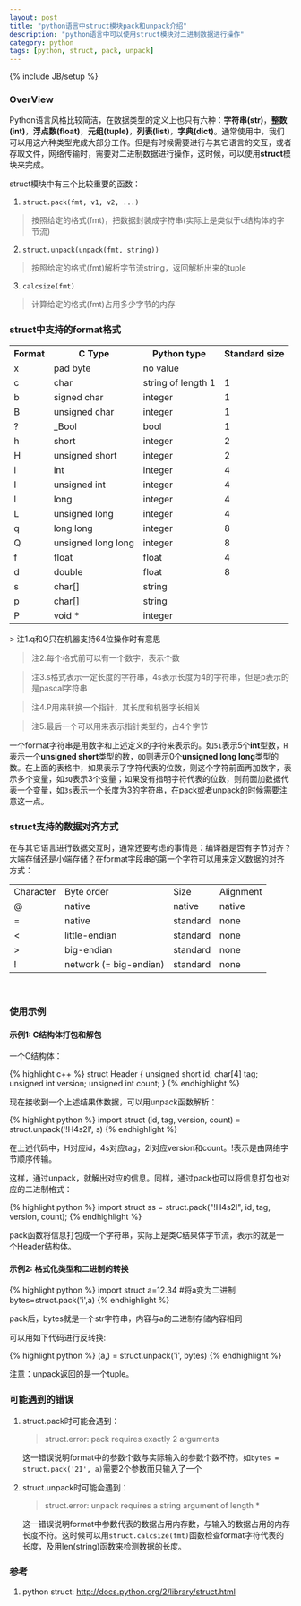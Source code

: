 ```yaml
---
layout: post
title: "python语言中struct模块pack和unpack介绍"
description: "python语言中可以使用struct模块对二进制数据进行操作"
category: python
tags: [python, struct, pack, unpack]
---
```

{% include JB/setup %}

### OverView

Python语言风格比较简洁，在数据类型的定义上也只有六种：**字符串(str)**，**整数(int)**，**浮点数(float)**，**元组(tuple)**，**列表(list)**，**字典(dict)**。通常使用中，我们可以用这六种类型完成大部分工作。但是有时候需要进行与其它语言的交互，或者存取文件，网络传输时，需要对二进制数据进行操作，这时候，可以使用**struct**模块来完成。

struct模块中有三个比较重要的函数：

1. `struct.pack(fmt, v1, v2, ...)`
> 按照给定的格式(fmt)，把数据封装成字符串(实际上是类似于c结构体的字节流)

2. `struct.unpack(unpack(fmt, string))`
> 按照给定的格式(fmt)解析字节流string，返回解析出来的tuple

3. `calcsize(fmt)`
> 计算给定的格式(fmt)占用多少字节的内存

<!-- more -->

### struct中支持的format格式

<table >
   <tr>
      <th>Format</th>
      <th>C Type</th>
      <th>Python type</th>
      <th>Standard size</th>
   </tr>
   <tr>
      <td>x</td>
      <td>pad byte</td>
      <td>no value</td>
      <td> </td>
   </tr>
   <tr>
      <td>c</td>
      <td>char</td>
      <td>string of length 1</td>
      <td>1</td>
   </tr>
   <tr>
      <td>b</td>
      <td>signed char</td>
      <td>integer</td>
      <td>1</td>
   </tr>
   <tr>
      <td>B</td>
      <td>unsigned char</td>
      <td>integer</td>
      <td>1</td>
   </tr>
   <tr>
      <td>?</td>
      <td>_Bool</td>
      <td>bool</td>
      <td>1</td>
   </tr>
   <tr>
      <td>h</td>
      <td>short</td>
      <td>integer</td>
      <td>2</td>
   </tr>
   <tr>
      <td>H</td>
      <td>unsigned short</td>
      <td>integer</td>
      <td>2</td>
   </tr>
   <tr>
      <td>i</td>
      <td>int</td>
      <td>integer</td>
      <td>4</td>
   </tr>
   <tr>
      <td>I</td>
      <td>unsigned int</td>
      <td>integer</td>
      <td>4</td>
   </tr>
   <tr>
      <td>l</td>
      <td>long</td>
      <td>integer</td>
      <td>4</td>
   </tr>
   <tr>
      <td>L</td>
      <td>unsigned long</td>
      <td>integer</td>
      <td>4</td>
   </tr>
   <tr>
      <td>q</td>
      <td>long long</td>
      <td>integer</td>
      <td>8</td>
   </tr>
   <tr>
      <td>Q</td>
      <td>unsigned long long</td>
      <td>integer</td>
      <td>8</td>
   </tr>
   <tr>
      <td>f</td>
      <td>float</td>
      <td>float</td>
      <td>4</td>
   </tr>
   <tr>
      <td>d</td>
      <td>double</td>
      <td>float</td>
      <td>8</td>
   </tr>
   <tr>
      <td>s</td>
      <td>char[]</td>
      <td>string</td>
      <td> </td>
   </tr>
   <tr>
      <td>p</td>
      <td>char[]</td>
      <td>string</td>
      <td> </td>
   </tr>
   <tr>
      <td>P</td>
      <td>void *</td>
      <td>integer</td>
      <td> </td>
   </tr>
</table>
> 注1.q和Q只在机器支持64位操作时有意思

> 注2.每个格式前可以有一个数字，表示个数

> 注3.s格式表示一定长度的字符串，4s表示长度为4的字符串，但是p表示的是pascal字符串

> 注4.P用来转换一个指针，其长度和机器字长相关

> 注5.最后一个可以用来表示指针类型的，占4个字节

一个format字符串是用数字和上述定义的字符来表示的。如`5i`表示5个**int**型数，`H`表示一个**unsigned short**类型的数，`0Q`则表示0个**unsigned long long**类型的数。在上面的表格中，如果表示了字符代表的位数，则这个字符前面再加数字，表示多个变量，如`3Q`表示3个变量；如果没有指明字符代表的位数，则前面加数据代表一个变量，如`3s`表示一个长度为3的字符串，在pack或者unpack的时候需要注意这一点。

### struct支持的数据对齐方式

在与其它语言进行数据交互时，通常还要考虑的事情是：编译器是否有字节对齐？大端存储还是小端存储？在format字段串的第一个字符可以用来定义数据的对齐方式：

<table>
   <tr>
      <td>Character</td>
      <td>Byte order</td>
      <td>Size</td>
      <td>Alignment</td>
   </tr>
   <tr>
      <td>@</td>
      <td>native</td>
      <td>native</td>
      <td>native</td>
   </tr>
   <tr>
      <td>=</td>
      <td>native</td>
      <td>standard</td>
      <td>none</td>
   </tr>
   <tr>
      <td><</td>
      <td>little-endian</td>
      <td>standard</td>
      <td>none</td>
   </tr>
   <tr>
      <td>></td>
      <td>big-endian</td>
      <td>standard</td>
      <td>none</td>
   </tr>
   <tr>
      <td>!</td>
      <td>network (= big-endian)</td>
      <td>standard</td>
      <td>none</td>
   </tr>
</table>
<br/>

### 使用示例

#### 示例1: C结构体打包和解包

一个C结构体：

{% highlight c++ %}
struct Header {
    unsigned short id;
    char[4] tag;
    unsigned int version;
    unsigned int count;
}
{% endhighlight %}

现在接收到一个上述结果体数据，可以用unpack函数解析：

{% highlight python %}
import struct
(id, tag, version, count) = struct.unpack('!H4s2I', s)
{% endhighlight %}

在上述代码中，H对应id，4s对应tag，2I对应version和count。!表示是由网络字节顺序传输。

这样，通过unpack，就解出对应的信息。同样，通过pack也可以将信息打包也对应的二进制格式：

{% highlight python %}
import struct
ss = struct.pack("!H4s2I", id, tag, version, count);
{% endhighlight %}

pack函数将信息打包成一个字符串，实际上是类C结果体字节流，表示的就是一个Header结构体。

#### 示例2: 格式化类型和二进制的转换

{% highlight python %}
import struct
a=12.34
#将a变为二进制
bytes=struct.pack('i',a)
{% endhighlight %}

pack后，bytes就是一个str字符串，内容与a的二进制存储内容相同

可以用如下代码进行反转换:

{% highlight python %}
(a,) = struct.unpack('i', bytes)
{% endhighlight %}

注意：unpack返回的是一个tuple。

### 可能遇到的错误

1. struct.pack时可能会遇到： 
	> struct.error: pack requires exactly 2 arguments

	这一错误说明format中的参数个数与实际输入的参数个数不符。如`bytes = struct.pack('2I', a)`需要2个参数而只输入了一个

2. struct.unpack时可能会遇到： 
	> struct.error: unpack requires a string argument of length \*

	这一错误说明format中参数代表的数据占用内存数，与输入的数据占用的内存长度不符。这时候可以用`struct.calcsize(fmt)`函数检查format字符代表的长度，及用len(string)函数来检测数据的长度。

### 参考

1. python struct: <http://docs.python.org/2/library/struct.html>
